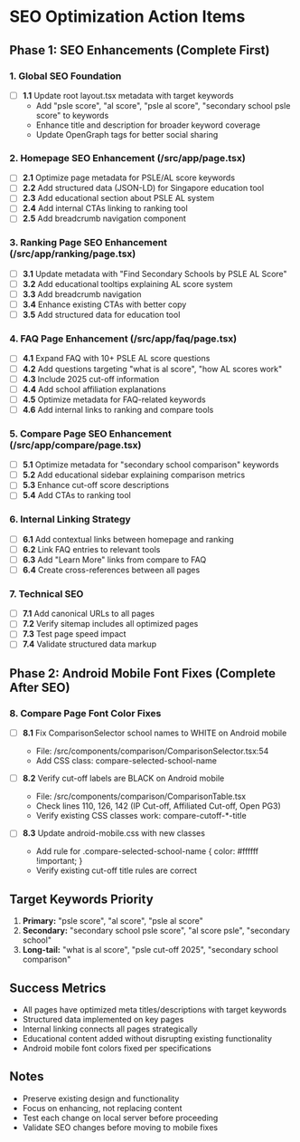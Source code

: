 # SEO Optimization Action Items

## Phase 1: SEO Enhancements (Complete First)

### 1. Global SEO Foundation
- [ ] **1.1** Update root layout.tsx metadata with target keywords
  - Add "psle score", "al score", "psle al score", "secondary school psle score" to keywords
  - Enhance title and description for broader keyword coverage
  - Update OpenGraph tags for better social sharing

### 2. Homepage SEO Enhancement (/src/app/page.tsx)
- [ ] **2.1** Optimize page metadata for PSLE/AL score keywords
- [ ] **2.2** Add structured data (JSON-LD) for Singapore education tool
- [ ] **2.3** Add educational section about PSLE AL system
- [ ] **2.4** Add internal CTAs linking to ranking tool
- [ ] **2.5** Add breadcrumb navigation component

### 3. Ranking Page SEO Enhancement (/src/app/ranking/page.tsx)
- [ ] **3.1** Update metadata with "Find Secondary Schools by PSLE AL Score"
- [ ] **3.2** Add educational tooltips explaining AL score system
- [ ] **3.3** Add breadcrumb navigation
- [ ] **3.4** Enhance existing CTAs with better copy
- [ ] **3.5** Add structured data for education tool

### 4. FAQ Page Enhancement (/src/app/faq/page.tsx)
- [ ] **4.1** Expand FAQ with 10+ PSLE AL score questions
- [ ] **4.2** Add questions targeting "what is al score", "how AL scores work"
- [ ] **4.3** Include 2025 cut-off information
- [ ] **4.4** Add school affiliation explanations
- [ ] **4.5** Optimize metadata for FAQ-related keywords
- [ ] **4.6** Add internal links to ranking and compare tools

### 5. Compare Page SEO Enhancement (/src/app/compare/page.tsx)
- [ ] **5.1** Optimize metadata for "secondary school comparison" keywords
- [ ] **5.2** Add educational sidebar explaining comparison metrics
- [ ] **5.3** Enhance cut-off score descriptions
- [ ] **5.4** Add CTAs to ranking tool

### 6. Internal Linking Strategy
- [ ] **6.1** Add contextual links between homepage and ranking
- [ ] **6.2** Link FAQ entries to relevant tools
- [ ] **6.3** Add "Learn More" links from compare to FAQ
- [ ] **6.4** Create cross-references between all pages

### 7. Technical SEO
- [ ] **7.1** Add canonical URLs to all pages
- [ ] **7.2** Verify sitemap includes all optimized pages
- [ ] **7.3** Test page speed impact
- [ ] **7.4** Validate structured data markup

## Phase 2: Android Mobile Font Fixes (Complete After SEO)

### 8. Compare Page Font Color Fixes
- [ ] **8.1** Fix ComparisonSelector school names to WHITE on Android mobile
  - File: /src/components/comparison/ComparisonSelector.tsx:54
  - Add CSS class: compare-selected-school-name

- [ ] **8.2** Verify cut-off labels are BLACK on Android mobile
  - File: /src/components/comparison/ComparisonTable.tsx
  - Check lines 110, 126, 142 (IP Cut-off, Affiliated Cut-off, Open PG3)
  - Verify existing CSS classes work: compare-cutoff-*-title

- [ ] **8.3** Update android-mobile.css with new classes
  - Add rule for .compare-selected-school-name { color: #ffffff !important; }
  - Verify existing cut-off title rules are correct

## Target Keywords Priority
1. **Primary:** "psle score", "al score", "psle al score"
2. **Secondary:** "secondary school psle score", "al score psle", "secondary school"
3. **Long-tail:** "what is al score", "psle cut-off 2025", "secondary school comparison"

## Success Metrics
- All pages have optimized meta titles/descriptions with target keywords
- Structured data implemented on key pages
- Internal linking connects all pages strategically
- Educational content added without disrupting existing functionality
- Android mobile font colors fixed per specifications

## Notes
- Preserve existing design and functionality
- Focus on enhancing, not replacing content
- Test each change on local server before proceeding
- Validate SEO changes before moving to mobile fixes